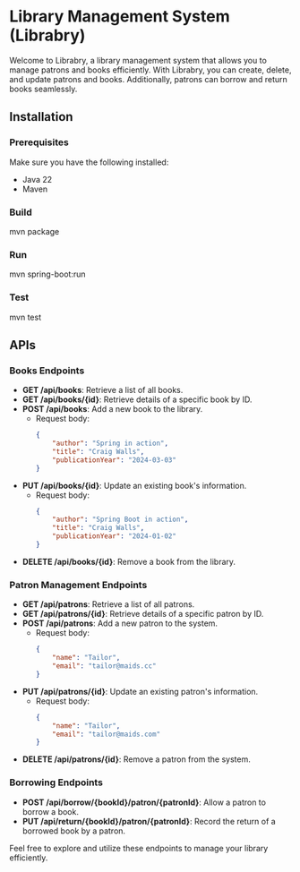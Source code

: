 # Library Management System (Librabry)

Welcome to Librabry, a library management system that allows you to manage patrons and books efficiently. With Librabry, you can create, delete, and update patrons and books. Additionally, patrons can borrow and return books seamlessly.

## Installation

### Prerequisites
Make sure you have the following installed:
- Java 22
- Maven

### Build
mvn package

### Run
mvn spring-boot:run

### Test
mvn test


## APIs

### Books Endpoints

- **GET /api/books**: Retrieve a list of all books.
- **GET /api/books/{id}**: Retrieve details of a specific book by ID.
- **POST /api/books**: Add a new book to the library.
  - Request body:
    ```json
    {
        "author": "Spring in action",
        "title": "Craig Walls",
        "publicationYear": "2024-03-03"
    }
    ```
- **PUT /api/books/{id}**: Update an existing book's information.
  - Request body:
    ```json
    {
        "author": "Spring Boot in action",
        "title": "Craig Walls",
        "publicationYear": "2024-01-02"
    }
    ```
- **DELETE /api/books/{id}**: Remove a book from the library.

### Patron Management Endpoints

- **GET /api/patrons**: Retrieve a list of all patrons.
- **GET /api/patrons/{id}**: Retrieve details of a specific patron by ID.
- **POST /api/patrons**: Add a new patron to the system.
  - Request body:
    ```json
    {
        "name": "Tailor",
        "email": "tailor@maids.cc"
    }
    ```
- **PUT /api/patrons/{id}**: Update an existing patron's information.
  - Request body:
    ```json
    {
        "name": "Tailor",
        "email": "tailor@maids.com"
    }
    ```
- **DELETE /api/patrons/{id}**: Remove a patron from the system.

### Borrowing Endpoints

- **POST /api/borrow/{bookId}/patron/{patronId}**: Allow a patron to borrow a book.
- **PUT /api/return/{bookId}/patron/{patronId}**: Record the return of a borrowed book by a patron.

Feel free to explore and utilize these endpoints to manage your library efficiently.
